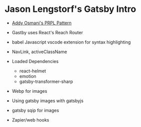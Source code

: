 # Jason Lengstorf's Gatsby Intro

- [Addy Osmani's PRPL Pattern](https://developers.google.com/web/fundamentals/performance/prpl-pattern/)
- Gastby uses React's Reach Router
- babel Javascript vscode extension for syntax highlighting
- NavLink, activeClassName

- Loaded Dependencies
    - react-helmet
    - emotion
    - gatsby-transformer-sharp

- Webp for images
- Using gatsby images with gatsbyjs
- gatsby sqip for images
- Zapier/web hooks